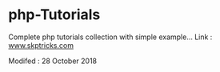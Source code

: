 # php-Tutorials

Complete php tutorials collection with simple example...
Link : www.skptricks.com

Modifed : 28 October 2018
